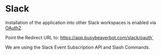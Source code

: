 # Slack

Installation of the application into other Slack workspaces
is enabled via [OAuth2](https://api.slack.com/docs/oauth).

Point the Redirect URL to: https://app.busybeaverbot.com/slack/oauth`

We are using the Slack Event Subscription API and Slash Commands.
